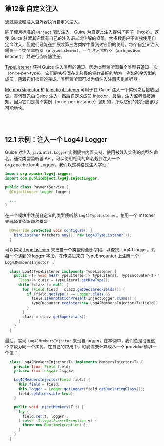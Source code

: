 ## 第12章 自定义注入 ##

通过类型和注入监听器执行自定义注入。

除了使用标准的 `@Inject` 驱动注入，Guice 为自定义注入提供了钩子（hook）。这使 Guice 驻留其它具有自己的注入语义或注解的框架。大多数用户不直接使用自定义注入，但他们可能在扩展或第三方类库中看到过它们的使用。每个自定义注入需要一个类型监听器（a type listener），一个注入监听器（an injection listener），并进行监听器注册。

[TypeListener](http://google.github.io/guice/api-docs/latest/javadoc/com/google/inject/spi/TypeListener.html) 获得 Guice 注入类型的通知。因为类型监听器每个类型只通知一次（once-per-type），它们是执行潜在比较慢的操作最好的地方，例如列举类型的成员。随着它们检查的完成，类型监听器可以为值注入注册实例监听器。

[MembersInjector](http://google.github.io/guice/api-docs/latest/javadoc/com/google/inject/MembersInjector.html) 和 [InjectionListener](http://google.github.io/guice/api-docs/latest/javadoc/com/google/inject/spi/InjectionListener.html) 可用于在 Guice 注入一个实例之后接收回调。实例首先由 Guice 注入，然后自定义成员 injector，最后，注入监听器被通知。因为它们是每个实例（once-per-instance）通知的，所以它们的执行应该尽可能地快。


<br/><br/>
<a id="1"></a>

## 12.1 示例：注入一个 Log4J Logger ##

Guice 对注入 `java.util.Logger` 实例提供内置支持，使用被注入实例的类型名命名。通过类型监听器 API，可以使用相同的命名规则注入一个 org.apache.log4j.Logger。我们以这种格式注入字段：

```java
import org.apache.log4j.Logger;
import com.publicobject.log4j.InjectLogger;

public class PaymentService {
  @InjectLogger Logger logger;

  ...
}

```

在一个模块中注册自定义的类型侦听器 `Log4JTypeListener`。使用一个 matcher 来选择要侦听哪种类型：

```java
  @Override protected void configure() {
    bindListener(Matchers.any(), new Log4JTypeListener());
  }
```

可以实现 [TypeListener](http://google.github.io/guice/api-docs/latest/javadoc/com/google/inject/spi/TypeListener.html) 来扫描一个类型的全部字段，以查找 Log4J logger。对每一个遇到的 logger 字段，在传递进来的 [TypeEncounter](http://google.github.io/guice/api-docs/latest/javadoc/com/google/inject/spi/TypeEncounter.html) 上注册一个 `Log4JMembersInjector `：

```java
  class Log4JTypeListener implements TypeListener {
    public <T> void hear(TypeLiteral<T> typeLiteral, TypeEncounter<T> typeEncounter) {
      Class<?> clazz = typeLiteral.getRawType();
      while (clazz != null) {
        for (Field field : clazz.getDeclaredFields()) {
          if (field.getType() == Logger.class &&
            field.isAnnotationPresent(InjectLogger.class)) {
            typeEncounter.register(new Log4JMembersInjector<T>(field));
          }
        }
        clazz = clazz.getSuperclass();
      }
    }
  }
```

最后，实现 `Log4JMembersInjector` 来设置 logger。在本例中，我们总是设置这个字段为同一个实例。在自己的应用中，可能需要计算或从一个 provider 请求一个值：

```java
  class Log4JMembersInjector<T> implements MembersInjector<T> {
    private final Field field;
    private final Logger logger;

    Log4JMembersInjector(Field field) {
      this.field = field;
      this.logger = Logger.getLogger(field.getDeclaringClass());
      field.setAccessible(true);
    }

    public void injectMembers(T t) {
      try {
        field.set(t, logger);
      } catch (IllegalAccessException e) {
        throw new RuntimeException(e);
      }
    }
  }
  
```








